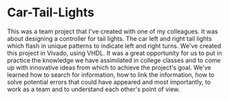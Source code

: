 # Car-Tail-Lights
This was a team project that I've created with one of my colleagues. 
It was about designing a controller for tail lights. The car left and right tail lights which flash in unique patterns to indicate left and right turns. We've created 
this project in Vivado, using VHDL. It was a great opportunity for us to put in practice the knowledge we have assimilated in college classes and to come up with 
innovative ideas from which to achieve the project's goal. We've learned how to search for information, how to link the information, how to solve potential errors that 
could have appeared and most importantly, to work as a team and to understand each other's point of view.
